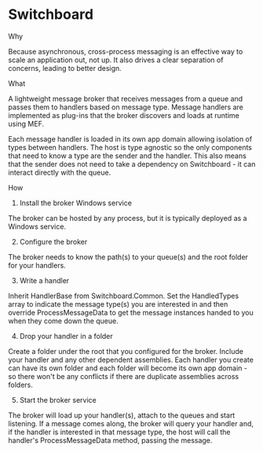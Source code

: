 # Switchboard

Why

Because asynchronous, cross-process messaging is an effective way to scale an application out, not up. It also drives a clear separation of concerns, leading to better design.

What

A lightweight message broker that receives messages from a queue and passes them to handlers based on message type. Message handlers are implemented as plug-ins that the broker discovers and loads at runtime using MEF.

Each message handler is loaded in its own app domain allowing isolation of types between handlers. The host is type agnostic so the only components that need to know a type are the sender and the handler. This also means that the sender does not need to take a dependency on Switchboard - it can interact directly with the queue.

How

1. Install the broker Windows service

The broker can be hosted by any process, but it is typically deployed as a Windows service.

2. Configure the broker

The broker needs to know the path(s) to your queue(s) and the root folder for your handlers.

3. Write a handler

Inherit HandlerBase from Switchboard.Common. Set the HandledTypes array to indicate the message type(s) you are interested in and then override ProcessMessageData to get the message instances handed to you when they come down the queue.

4. Drop your handler in a folder

Create a folder under the root that you configured for the broker. Include your handler and any other dependent assemblies. Each handler you create can have its own folder and each folder will become its own app domain - so there won't be any conflicts if there are duplicate assemblies across folders.

5. Start the broker service

The broker will load up your handler(s), attach to the queues and start listening. If a message comes along, the broker will query your handler and, if the handler is interested in that message type, the host will call the handler's ProcessMessageData method, passing the message.
